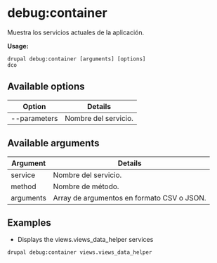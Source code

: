 # debug:container
Muestra los servicios actuales de la aplicación.

**Usage:**
```
drupal debug:container [arguments] [options]
dco
```

## Available options
Option | Details
-------|-------------
--parameters | Nombre del servicio.

## Available arguments
Argument | Details
---------|-------------
service | Nombre del servicio.
method | Nombre de método.
arguments | Array de argumentos en formato CSV o JSON.

## Examples
* Displays the views.views_data_helper services
```
drupal debug:container views.views_data_helper
```
